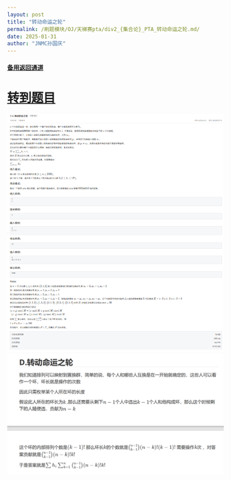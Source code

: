 ```yaml
---
layout: post
title: "转动命运之轮"
permalink: /刷题模块/OJ/天梯赛pta/div2_{集合论}_PTA_转动命运之轮.md/
date: 2025-01-31
author: "JNMC孙国庆"
---
```


#### [备用返回通道](../../README.md)
# [转到题目](https://pintia.cn/problem-sets/1869538346997542912/exam/problems/type/7?problemSetProblemId=1869538428941660163)
![alt text](image-3.png)
![alt text](image-2.png)